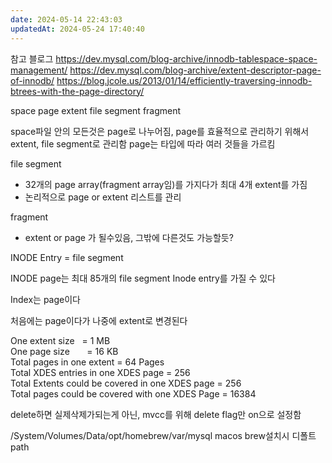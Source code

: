 ```yaml
---
date: 2024-05-14 22:43:03
updatedAt: 2024-05-24 17:40:40
---
```

참고 블로그
https://dev.mysql.com/blog-archive/innodb-tablespace-space-management/
https://dev.mysql.com/blog-archive/extent-descriptor-page-of-innodb/
https://blog.jcole.us/2013/01/14/efficiently-traversing-innodb-btrees-with-the-page-directory/


space
page
extent
file segment
fragment


space파일 안의 모든것은 page로 나누어짐,
page를 효율적으로 관리하기 위해서 extent, file segment로 관리함
page는 타입에 따라 여러 것들을 가르킴

file segment
- 32개의 page array(fragment array임)를 가지다가 최대 4개 extent를 가짐
- 논리적으로 page or extent 리스트를 관리

fragment
- extent or page 가 될수있음, 그밖에 다른것도 가능할듯?


INODE Entry = file segment

INODE page는 최대 85개의 file segment Inode entry를 가질 수 있다

Index는 page이다

처음에는 page이다가 나중에 extent로 변경된다

One extent size   = 1 MB  
One page size       = 16 KB  
Total pages in one extent = 64 Pages  
Total XDES entries in one XDES page = 256  
Total Extents could be covered in one XDES page = 256  
Total pages could be covered with one XDES Page = 16384

delete하면 실제삭제가되는게 아닌, mvcc를 위해 delete flag만 on으로 설정함


/System/Volumes/Data/opt/homebrew/var/mysql
macos brew설치시 디폴트 path

